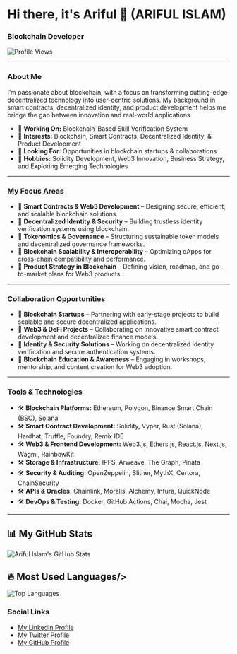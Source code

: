 # Hi there, it's Ariful 👋 (ARIFUL ISLAM)

### Blockchain Developer
![Profile Views](https://komarev.com/ghpvc/?username=Arifulislam2580&color=red)



---

### About Me
I’m passionate about blockchain, with a focus on transforming cutting-edge decentralized technology into user-centric solutions. My background in smart contracts, decentralized identity, and product development helps me bridge the gap between innovation and real-world applications.

- 🔹 **Working On:** Blockchain-Based Skill Verification System  
- 🔹 **Interests:** Blockchain, Smart Contracts, Decentralized Identity, & Product Development  
- 🔹 **Looking For:** Opportunities in blockchain startups & collaborations  
- 🔹 **Hobbies:** Solidity Development, Web3 Innovation, Business Strategy, and Exploring Emerging Technologies

---

### My Focus Areas
- 📌 **Smart Contracts & Web3 Development** – Designing secure, efficient, and scalable blockchain solutions.
- 📌 **Decentralized Identity & Security** – Building trustless identity verification systems using blockchain.
- 📌 **Tokenomics & Governance** – Structuring sustainable token models and decentralized governance frameworks.
- 📌 **Blockchain Scalability & Interoperability** – Optimizing dApps for cross-chain compatibility and performance.
- 📌 **Product Strategy in Blockchain** – Defining vision, roadmap, and go-to-market plans for Web3 products.

---

### Collaboration Opportunities
- 🤝 **Blockchain Startups** – Partnering with early-stage projects to build scalable and secure decentralized applications.
- 🤝 **Web3 & DeFi Projects** – Collaborating on innovative smart contract development and decentralized finance models.
- 🤝 **Identity & Security Solutions** – Working on decentralized identity verification and secure authentication systems.
- 🤝 **Blockchain Education & Awareness** – Engaging in workshops, mentorship, and content creation for Web3 adoption.

---

### Tools & Technologies
- 🛠 **Blockchain Platforms:** Ethereum, Polygon, Binance Smart Chain (BSC), Solana  
- 🛠 **Smart Contract Development:** Solidity, Vyper, Rust (Solana), Hardhat, Truffle, Foundry, Remix IDE  
- 🛠 **Web3 & Frontend Development:** Web3.js, Ethers.js, React.js, Next.js, Wagmi, RainbowKit  
- 🛠 **Storage & Infrastructure:** IPFS, Arweave, The Graph, Pinata  
- 🛠 **Security & Auditing:** OpenZeppelin, Slither, MythX, Certora, ChainSecurity  
- 🛠 **APIs & Oracles:** Chainlink, Moralis, Alchemy, Infura, QuickNode  
- 🛠 **DevOps & Testing:** Docker, GitHub Actions, Chai, Mocha, Jest

---
## 📊 My GitHub Stats
![Ariful Islam's GitHub Stats](https://github-readme-stats.vercel.app/api?username=Arifulislam2580&show_icons=true&theme=dark) 
## 🔥 Most Used Languages/>
![Top Languages](https://github-readme-stats.vercel.app/api/top-langs/?username=Arifulislam2580&layout=compact&theme=dark)


### Social Links
- [My LinkedIn Profile](https://www.facebook.com/arifulislamjournalist/)
- [My Twitter Profile](https://x.com/Ariful66944047)
- [My GitHub Profile](https://github.com/Arifulislam2580)
